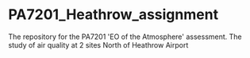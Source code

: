 # PA7201_Heathrow_assignment
The repository for the PA7201 'EO of the Atmosphere' assessment. The study of air quality at 2 sites North of Heathrow Airport
